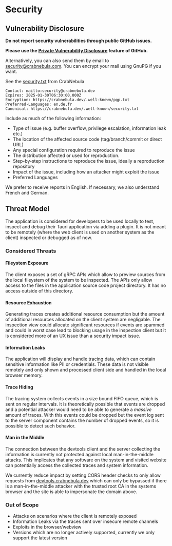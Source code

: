 # Security

## Vulnerability Disclosure 

**Do not report security vulnerabilities through public GitHub issues.**

**Please use the [Private Vulnerability Disclosure](https://docs.github.com/en/code-security/security-advisories/guidance-on-reporting-and-writing-information-about-vulnerabilities/privately-reporting-a-security-vulnerability#privately-reporting-a-security-vulnerability) feature of GitHub.**

Alternatively, you can also send them by email to security@crabnebula.com.
You can encrypt your mail using GnuPG if you want. 

See the [security.txt](https://crabnebula.dev/.well-known/security.txt) from CrabNebula

```
Contact: mailto:security@crabnebula.dev
Expires: 2025-01-30T06:30:00.000Z
Encryption: https://crabnebula.dev/.well-known/pgp.txt
Preferred-Languages: en,de,fr
Canonical: https://crabnebula.dev/.well-known/security.txt
```

Include as much of the following information:

- Type of issue (e.g. buffer overflow, privilege escalation, information leak etc.)
- The location of the affected source code (tag/branch/commit or direct URL)
- Any special configuration required to reproduce the issue
- The distribution affected or used for reproduction.
- Step-by-step instructions to reproduce the issue, ideally a reproduction repository
- Impact of the issue, including how an attacker might exploit the issue
- Preferred Languages

We prefer to receive reports in English. If necessary, we also understand French and German.

## Threat Model

The application is considered for developers to be used locally to test, inspect and debug their Tauri application via adding a plugin.
It is not meant to be remotely (where the web client is used on another system as the client) inspected or debugged as of now.

### Considered Threats

#### Fileystem Exposure

The client exposes a set of gRPC APIs which allow to preview sources from the local
fileystem of the system to be inspected. The APIs only allow access to the files in
the application source code project directory. It has no access outside of this directory.

#### Resource Exhaustion

Generating traces creates additional resource consumption but the amount of additional
resources allocated on the client system are negligable.
The inspection view could allocate significant resources if events are spammed and could
in worst case lead to blocking usage in the inspection client but it is considered more of
an UX issue than a security impact issue.

#### Information Leaks

The application will display and handle tracing data, which can contain sensitive information like PII or credentials.
These data is not visible remotely and only shown and processed client side and handled in the local browser memory.

#### Trace Hiding

The tracing system collects events in a size bound FIFO queue, which is sent on regular intervals.
It is theoretically possible that events are dropped and a potential attacker would need to be able
to generate a _massive_ amount of traces. With this events could be dropped but the event log
sent to the server component contains the number of dropped events, so it is possible to detect such behavior.

#### Man in the Middle

The connection between the devtools client and the server collecting the information is currently not protected against local man-in-the-middle attacks.
This implicates that any software on the system and visited website can potentially access the collected traces and system information.

We currently reduce impact by setting CORS header checks to only allow requests from [devtools.crabnebula.dev](https://devtools.crabnebula.dev) which can only
be bypassed if there is a man-in-the-middle attacker with the trusted root CA in the systems browser and the site is able to impersonate the domain above.

### Out of Scope

- Attacks on scenarios where the client is remotely exposed
- Information Leaks via the traces sent over insecure remote channels
- Exploits in the browser/webview
- Versions which are no longer actively supported, currently we only support the latest version